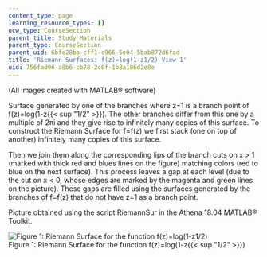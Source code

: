 ```yaml
---
content_type: page
learning_resource_types: []
ocw_type: CourseSection
parent_title: Study Materials
parent_type: CourseSection
parent_uid: 6bfe28ba-cff1-c966-5e04-5bab872d6fad
title: 'Riemann Surfaces: f(z)=log(1-z1/2) View 1'
uid: 756fad96-a8b6-cb78-2c0f-1b8a186d2e8e
---
```


(All images created with MATLAB® software)

Surface generated by one of the branches where z=1 is a branch point of f(z)=log(1-z{{< sup "1/2" >}}). The other branches differ from this one by a multiple of 2πi and they give rise to infinitely many copies of this surface. To construct the Riemann Surface for f=f(z) we first stack (one on top of another) infinitely many copies of this surface.

Then we join them along the corresponding lips of the branch cuts on x > 1 (marked with thick red and blues lines on the figure) matching colors (red to blue on the next surface). This process leaves a gap at each level (due to the cut on x \< 0, whose edges are marked by the magenta and green lines on the picture). These gaps are filled using the surfaces generated by the branches of f=f(z) that do not have z=1 as a branch point.

Picture obtained using the script RiemannSur in the Athena 18.04 MATLAB® Toolkit.

![Figure 1: Riemann Surface for the function f(z)=log(1-z1/2)](/courses/mathematics/18-04-complex-variables-with-applications-fall-1999/study-materials/riem_log_1mSqrt_Z_aH.GIF)  
Figure 1: Riemann Surface for the function f(z)=log(1-z{{< sup "1/2" >}})